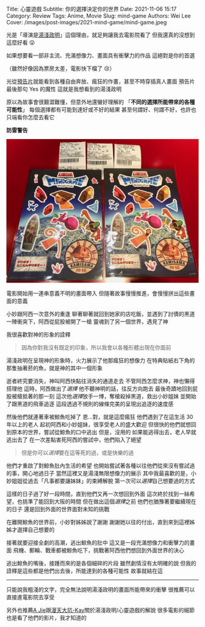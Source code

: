 Title: 心靈遊戲
Subtitle: 你的選擇決定你的世界
Date: 2021-11-06 15:17
Category: Review
Tags: Anime, Movie
Slug: mind-game
Authors: Wei Lee
Cover: /images/post-images/2021-mind-game/mind-game.jpeg

光是「導演是[湯淺政明](https://zh.wikipedia.org/wiki/%E6%B9%AF%E6%B7%BA%E6%94%BF%E6%98%8E)」這個理由，就足夠讓我去電影院看了
但我還真的沒想到這麼好看 😲

如果想要看一部非主流、充滿想像力、畫面具有衝擊力的作品
這絕對是你的首選

（雖然好像因為票房太差，電影快下檔了 😢）

<!--more-->

光從[預告片](https://www.youtube.com/watch?v=i-pYc_GXWk0)就能看到各種自由奔放、瘋狂的作畫，甚至不時穿插真人畫面
預告片最後那句 Yes 的魔性
這就是我想看到的湯淺政明

原以為故事會很艱澀難懂，但意外地還蠻好理解的
「**不同的選擇所能帶來的各種可能性**」
每個選擇都有可能到達好或不好的結果
甚至何謂好、何謂不好，也許也只端看你怎麼去看它

**防雷警告**

![mind_game](/images/post-images/2021-mind-game/mind-game.jpeg)

電影開始用一連串意義不明的畫面帶入
但隨著故事慢慢推進，會慢慢拼出這些畫面的意義

小妙跟阿西一次意外的重逢
聊著聊著就回到她家的店吃飯，並遇到了討債的黑道
一陣衝突下，阿西從屁股被開了一槍
靈魂到了另一個世界，遇見了神

我很喜歡對神的形象的詮釋

> 因為你對我沒有既定的印象，所以我會以各種形體出現在你面前

湯淺政明在呈現神的形象時，火力展示了他那瘋狂的想像力
在特典貼紙右下角的那隻抽著菸的魚，就是神的其中一個形象

逝者終究要消失，神叫阿西快點往消失的通道走去
不管阿西怎麼求神，神也懶得搭理他
這時，阿西做出了*選擇*
他不聽神明的話，往反方向跑去
最後奇蹟地回到屁股被槍抵著的那一刻
這次他*選擇*放手一博，奪槍殺掉黑道，救出小妙姐妹
並開始了跟黑道的飛車追逐
這段透過不規則的線條完美的呈現出追逐的速度感

然後他們就連著車被鯨魚吃掉了
恩...對，就是這麼瘋狂
他們遇到了在這生活 30 年以上的老人
起初阿西和小妙姐妹，很享受老人的盛大歡迎
但很快的他們就想回到原本的世界，嘗試從鯨魚的口中逃出
但是，沒用的
如果能逃得出去，老人早就逃出去了
在一次差點害死阿西的嘗試中，他們陷入了絕望

> 但是你可以*選擇*要在這等死的過，或是快樂的過

他們才重啟了對鯨魚肚內生活的希望
也開始嘗試著各種以往他們從來沒有嘗試過的事，開心地過日子
當然這裡又是湯淺無限想像力的展示
其中我最喜歡的是，小妙姐姐從過去「凡事都要讓妹妹」的束縛解脫
第一次可以*選擇*自己想要過的方式

這樣的日子過了好一段時間，直到他們又再一次想回到外面
這次終於找到一絲希望，也挑準了能回到大阪的時間
但在做出這個*選擇*之前
他們也猶豫著要繼續現在的日子
還是回到外面的世界面對未知的挑戰

在離開鯨魚的世界前，小妙對姊姊說了謝謝
謝謝她以往的付出，直到來到這裡姊姊才選擇自己想要的

接著就要迎接全劇的高潮，逃出鯨魚的肚中
這又是一段充滿想像力和衝擊力的畫面
飛機、郵輪、戰車都被鯨魚吃下，挑戰著阿西他們想回到外面世界的決心

逃出鯨魚的嘴後，接踵而來的是各個細碎的片段
雖然劇情沒有太明確的說
但我的詮釋是這些都是他們出去後，所能達到的各種可能性
故事就結在這

---

只能說我粗淺的文字，完全無法說明湯淺政明的畫面所能帶來的衝擊
很推薦可以直接進電影院去享受

另外也推薦[A Jie](https://www.youtube.com/watch?v=hdDS85okNPA)跟[漫天大坑-Kay](https://www.youtube.com/watch?v=VekIxKUyzxE&t=15s)關於湯淺政明/心靈遊戲的解說
很多電影的細節也是看了他們的影片，我才知道的
